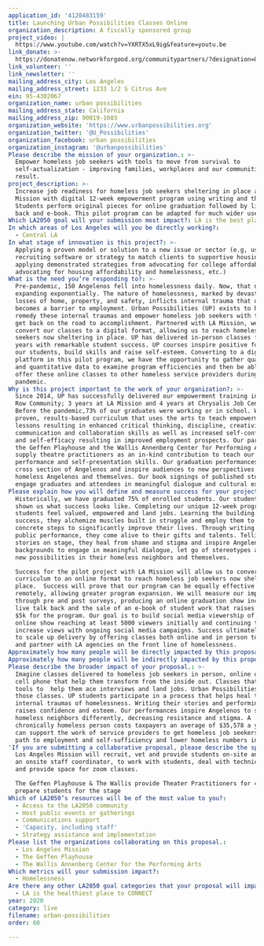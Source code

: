 ```yaml
---
application_id: '4120483159'
title: Launching Urban Possibilities Classes Online
organization_description: A fiscally sponsored group
project_video: |
  https://www.youtube.com/watch?v=YXRTX5xL9ig&feature=youtu.be
link_donate: >-
  https://donatenow.networkforgood.org/communitypartners/?designation=Urban%20Possibilities
link_volunteer: ''
link_newsletter: ''
mailing_address_city: Los Angeles
mailing_address_street: 1233 1/2 S Citrus Ave
ein: 95-4302067
organization_name: urban possibilities
mailing_address_state: California
mailing_address_zip: 90019-1603
organization_website: 'https://www.urbanpossibilities.org'
organization_twitter: '@U_Possibilities'
organization_facebook: urban possibilities
organization_instagram: '@urbanpossibilities'
Please describe the mission of your organization.: >-
  Empower homeless job seekers with tools to move from survival to
  self-actualization - improving families, workplaces and our communities as a
  result. 
project_description: >-
  Increase job readiness for homeless job seekers sheltering in place at LA
  Mission with digital 12-week empowerment program using writing and theater.
  Students perform original pieces for online graduation followed by live talk
  back and e-book. This pilot program can be adapted for much wider use.
Which LA2050 goal will your submission most impact?: LA is the best place to LIVE
In which areas of Los Angeles will you be directly working?:
  - Central LA
In what stage of innovation is this project?: >-
  Applying a proven model or solution to a new issue or sector (e.g, using a job
  recruiting software or strategy to match clients to supportive housing sites,
  applying demonstrated strategies from advocating for college affordability to
  advocating for housing affordability and homelessness, etc.)
What is the need you’re responding to?: >-
  Pre-pandemic, 150 Angelenos fell into homelessness daily. Now, that number is
  expanding exponentially. The nature of homelessness, marked by devastating
  losses of home, property, and safety, inflicts internal trauma that often
  becomes a barrier to employment. Urban Possibilities (UP) exists to help
  remedy these internal traumas and empower homeless job seekers with tools to
  get back on the road to accomplishment. Partnered with LA Mission, we will
  convert our classes to a digital format, allowing us to reach homeless job
  seekers now sheltering in place. UP has delivered in-person classes for 8
  years with remarkable student success. UP courses inspire positive focus in
  our students, build skills and raise self-esteem. Converting to a digital
  platform in this pilot program, we have the opportunity to gather qualitative
  and quantitative data to examine program efficiencies and then be able to
  offer these online classes to other homeless service providers during and post
  pandemic. 
Why is this project important to the work of your organization?: >-
  Since 2014, UP has successfully delivered our empowerment training in the Skid
  Row Community; 3 years at LA Mission and 4 years at Chrysalis Job Center.
  Before the pandemic,73% of our graduates were working or in school. We have a
  proven, results-based curriculum that uses the arts to teach empowerment
  lessons resulting in enhanced critical thinking, discipline, creativity,
  communication and collaboration skills as well as increased self-confidence
  and self-efficacy resulting in improved employment prospects. Our partners,
  the Geffen Playhouse and the Wallis Annenberg Center for Performing Arts,
  supply theatre practitioners as an in-kind contribution to teach our students
  performance and self-presentation skills. Our graduation performances engage a
  cross section of Angelenos and inspire audiences to new perspectives about
  homeless Angelenos and themselves. Our book signings of published student work
  engage graduates and attendees in meaningful dialogue and cultural exchange. 
Please explain how you will define and measure success for your project.: >
  Historically, we have graduated 75% of enrolled students. Our students have
  shown us what success looks like. Completing our unique 12-week program,
  students feel valued, empowered and land jobs. Learning the building blocks of
  success, they alchemize muscles built in struggle and employ them to take
  concrete steps to significantly improve their lives. Through writing and
  public performance, they come alive to their gifts and talents. Telling their
  stories on stage, they heal from shame and stigma and inspire Angelenos of all
  backgrounds to engage in meaningful dialogue, let go of stereotypes and see
  new possibilities in their homeless neighbors and themselves. 

  Success for the pilot project with LA Mission will allow us to convert our
  curriculum to an online format to reach homeless job seekers now sheltering in
  place.  Success will prove that our program can be equally effective delivered
  remotely, allowing greater program expansion. We will measure our impact
  through pre and post surveys, producing an online graduation show including a
  live talk back and the sale of an e-book of student work that raises at least
  $5k for the program. Our goal is to build social media viewership of the
  online show reaching at least 5000 viewers initially and continuing to
  increase views with ongoing social media campaigns. Success ultimately will be
  to scale up delivery by offering classes both online and in person to support
  and partner with LA agencies on the front line of homelessness.
Approximately how many people will be directly impacted by this proposal?: '45'
Approximately how many people will be indirectly impacted by this proposal?: '5000'
Please describe the broader impact of your proposal.: >-
  Imagine classes delivered to homeless job seekers in person, online or via
  cell phone that help them transform from the inside out. Classes that teach
  tools to  help them ace interviews and land jobs. Urban Possibilities offers
  those classes. UP students participate in a process that helps heal the
  internal traumas of homelessness. Writing their stories and performing them
  raises confidence and esteem. Our performances inspire Angelenos to see their
  homeless neighbors differently, decreasing resistance and stigma. A
  chronically homeless person costs taxpayers an average of $35,578 a year. We
  can support the work of service providers to get homeless job seekers on a
  path to employment and self-sufficiency and lower homeless numbers in LA. 
'If you are submitting a collaborative proposal, please describe the specific role of partner organizations in the project.': >-
  Los Angeles Mission will recruit, vet and provide students on-site and provide
  an onsite staff coordinator, to work with students, deal with technical needs
  and provide space for zoom classes.  

  The Geffen Playhouse & The Wallis provide Theater Practitioners for 4 weeks to
  prepare students for the stage 
Which of LA2050’s resources will be of the most value to you?:
  - Access to the LA2050 community
  - Host public events or gatherings
  - Communications support
  - 'Capacity, including staff'
  - Strategy assistance and implementation
Please list the organizations collaborating on this proposal.:
  - Los Angeles Mission
  - The Geffen Playhouse
  - The Wallis Annenberg Center for the Performing Arts
Which metrics will your submission impact?:
  - Homelessness
Are there any other LA2050 goal categories that your proposal will impact?:
  - LA is the healthiest place to CONNECT
year: 2020
category: live
filename: urban-possibilities
order: 60

---
```

